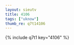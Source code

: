 ```yaml
--- 
layout: sieutv
title: 4106
tags: ["uknow"]
thumb_re: q7t14106
---
```

{% include q7t1 key="4106" %} 
